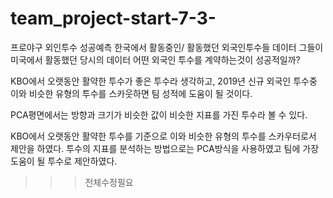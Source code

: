 # team_project-start-7-3-

프로야구 외인투수 성공예측
한국에서 활동중인/ 활동했던 외국인투수들 데이터
그들이 미국에서 활동했던 당시의 데이터
어떤 외국인 투수를 계약하는것이 성공적일까?

 KBO에서 오랫동안 활약한 투수가 좋은 투수라 생각하고, 2019년 신규 외국인 투수중 이와 비슷한 유형의 투수를 스카웃하면 팀 성적에 도움이 될 것이다.
 
 PCA평면에서는 방향과 크기가 비슷한 값이 비슷한 지표를 가진 투수라 볼 수 있다.
 
  KBO에서 오랫동안 활약한 투수를 기준으로 이와 비슷한 유형의 투수를 스카우터로서 제안을 하였다. 투수의 지표를 분석하는 방법으로는 PCA방식을 사용하였고 팀에 가장 도움이 될 투수로 제안하였다.
  
  >>>전체수정필요
